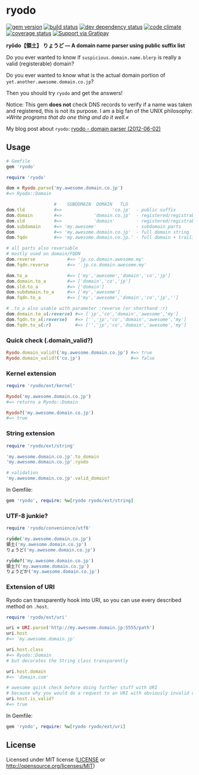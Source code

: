 # ryodo

[![gem version](https://img.shields.io/gem/v/ryodo.svg?style=flat-square)](https://rubygems.org/gems/ryodo)
[![build status](https://img.shields.io/travis/asaaki/ryodo/master.svg?style=flat-square)](http://travis-ci.org/asaaki/ryodo)
[![dev dependency status](https://img.shields.io/gemnasium/asaaki/ryodo.svg?style=flat-square)](https://gemnasium.com/asaaki/ryodo)
[![code climate](https://img.shields.io/codeclimate/github/asaaki/ryodo.svg?style=flat-square)](https://codeclimate.com/github/asaaki/ryodo)
[![coverage status](https://img.shields.io/coveralls/asaaki/ryodo/master.svg?style=flat-square)](https://coveralls.io/r/asaaki/ryodo?branch=master)
[![Support via Gratipay](http://img.shields.io/gratipay/asaaki.svg?style=flat-square)](https://gratipay.com/asaaki)

**ryōdo【領土】 りょうど — A domain name parser using public suffix list**

Do you ever wanted to know if `suspicious.domain.name.blerp` is really a valid (registerable) domain?

Do you ever wanted to know what is the actual domain portion of `yet.another.awesome.domain.co.jp`?

Then you should try `ryodo` and get the answers!

Notice: This gem **does not** check DNS records to verify if a name was taken and registered, this is not its purpose.
I am a big fan of the UNIX philosophy: *»Write programs that do one thing and do it well.«*

My blog post about `ryodo`: [ryodo - domain parser (2012-06-02)](http://markentier.de/codecraft/2012/06/02/ryodo-domain-parser/)


## Usage

```ruby
# Gemfile
gem 'ryodo'
```

```ruby
require 'ryodo'

dom = Ryodo.parse('my.awesome.domain.co.jp')
#=> Ryodo::Domain

                  #    SUBDOMAIN  DOMAIN   TLD
dom.tld           #=>                   'co.jp'  - public suffix
dom.domain        #=>            'domain.co.jp'  - registered/registrable domain
dom.sld           #=>            'domain'        - registered/registrable domain name w/o TLD
dom.subdomain     #=> 'my.awesome'               - subdomain parts
dom               #=> 'my.awesome.domain.co.jp'  - full domain string
dom.fqdn          #=> 'my.awesome.domain.co.jp.' - full domain + trailing dot

# all parts also reversable
# mostly used on domain/FQDN
dom.reverse            #=> 'jp.co.domain.awesome.my'
dom.fqdn.reverse       #=> '.jp.co.domain.awesome.my'

dom.to_a               #=> ['my','awesome','domain','co','jp']
dom.domain.to_a        #=> ['domain','co','jp']
dom.sld.to_a           #=> ['domain']
dom.subdomain.to_a     #=> ['my','awesome']
dom.fqdn.to_a          #=> ['my','awesome','domain','co','jp','']

# .to_a also usable with parameter :reverse (or shorthand :r)
dom.domain.to_a(:reverse) #=> ['jp','co','domain','awesome','my']
dom.fqdn.to_a(:reverse)   #=> ['','jp','co','domain','awesome','my']
dom.fqdn.to_a(:r)         #=> ['','jp','co','domain','awesome','my']
```


### Quick check (.domain_valid?)

```ruby
Ryodo.domain_valid?('my.awesome.domain.co.jp') #=> true
Ryodo.domain_valid?('co.jp')                   #=> false
```


### Kernel extension

```ruby
require 'ryodo/ext/kernel'

Ryodo('my.awesome.domain.co.jp')
#=> returns a Ryodo::Domain

Ryodo?('my.awesome.domain.co.jp')
#=> true
```

### String extension

```ruby
require 'ryodo/ext/string'

'my.awesome.domain.co.jp'.to_domain
'my.awesome.domain.co.jp'.ryodo

# validation
'my.awesome.domain.co.jp'.valid_domain?
```

In Gemfile:

```ruby
gem 'ryodo', require: %w[ryodo ryodo/ext/string]
```


### UTF-8 junkie?

```ruby
require 'ryodo/convenience/utf8'

ryōdo('my.awesome.domain.co.jp')
領土('my.awesome.domain.co.jp')
りょうど('my.awesome.domain.co.jp')

ryōdo?('my.awesome.domain.co.jp')
領土?('my.awesome.domain.co.jp')
りょうどか('my.awesome.domain.co.jp')
```


### Extension of URI

Ryodo can transparently hook into URI, so you can use every described method on `.host`.

```ruby
require 'ryodo/ext/uri'

uri = URI.parse('http://my.awesome.domain.jp:5555/path')
uri.host
#=> 'my.awesome.domain.jp'

uri.host.class
#=> Ryodo::Domain
# but decorates the String class transparently

uri.host.domain
#=> 'domain.com'

# awesome quick check before doing further stuff with URI
# because why you would do a request to an URI with obviously invalid domain?
uri.host.is_valid?
#=> true
```

In Gemfile:

```ruby
gem 'ryodo', require: %w[ryodo ryodo/ext/uri]
```


## License

Licensed under MIT license ([LICENSE](LICENSE) or http://opensource.org/licenses/MIT)
